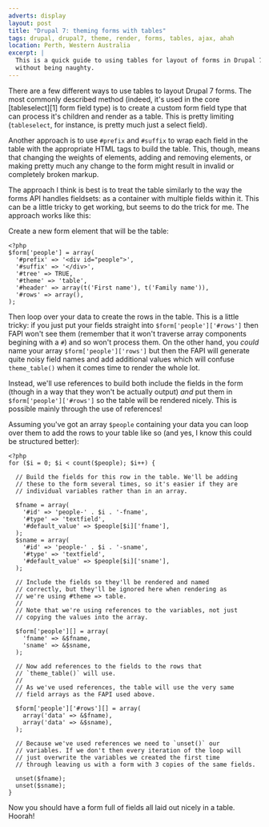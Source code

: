 ```yaml
---
adverts: display
layout: post
title: "Drupal 7: theming forms with tables"
tags: drupal, drupal7, theme, render, forms, tables, ajax, ahah
location: Perth, Western Australia
excerpt: |
  This is a quick guide to using tables for layout of forms in Drupal 7
  without being naughty.
---
```


There are a few different ways to use tables to layout Drupal 7
forms. The most commonly described method (indeed, it's used in the
core [tableselect][1] form field type) is to create a custom form
field type that can process it's children and render as a table. This
is pretty limiting (`tableselect`, for instance, is pretty much just a
select field).

Another approach is to use `#prefix` and `#suffix` to wrap each field
in the table with the appropriate HTML tags to build the table. This,
though, means that changing the weights of elements, adding and
removing elements, or making pretty much any change to the form might
result in invalid or completely broken markup.

The approach I think is best is to treat the table similarly to the
way the forms API handles fieldsets: as a container with multiple
fields within it. This can be a little tricky to get working, but
seems to do the trick for me. The approach works like this:

Create a new form element that will be the table:

````{.php}
<?php
$form['people'] = array(
  '#prefix' => '<div id="people">',
  '#suffix' => '</div>',
  '#tree' => TRUE,
  '#theme' => 'table',
  '#header' => array(t('First name'), t('Family name')),
  '#rows' => array(),
);
````

Then loop over your data to create the rows in the table. This is a
little tricky: if you just put your fields straight into
`$form['people']['#rows']` then FAPI won't see them (remember that it
won't traverse array components begining with a `#`) and so won't
process them. On the other hand, you *could* name your array
`$form['people']['rows']` but then the FAPI will generate quite noisy
field names and add additional values which will confuse
`theme_table()` when it comes time to render the whole lot.

Instead, we'll use references to build both include the fields in the
form (though in a way that they won't be actually output) *and* put
them in `$form['people']['#rows']` so the table will be rendered
nicely. This is possible mainly through the use of references!

Assuming you've got an array `$people` containing your data you can
loop over them to add the rows to your table like so (and yes, I know
this could be structured better):

````{.php}
<?php
for ($i = 0; $i < count($people); $i++) {

  // Build the fields for this row in the table. We'll be adding
  // these to the form several times, so it's easier if they are
  // individual variables rather than in an array.

  $fname = array(
    '#id' => 'people-' . $i . '-fname',
    '#type' => 'textfield',
    '#default_value' => $people[$i]['fname'],
  );
  $sname = array(
    '#id' => 'people-' . $i . '-sname',
    '#type' => 'textfield',
    '#default_value' => $people[$i]['sname'],
  );

  // Include the fields so they'll be rendered and named
  // correctly, but they'll be ignored here when rendering as
  // we're using #theme => table.
  //
  // Note that we're using references to the variables, not just
  // copying the values into the array.

  $form['people'][] = array(
    'fname' => &$fname,
    'sname' => &$sname,
  );
  
  // Now add references to the fields to the rows that
  // `theme_table()` will use.
  //
  // As we've used references, the table will use the very same
  // field arrays as the FAPI used above.

  $form['people']['#rows'][] = array(
    array('data' => &$fname),
    array('data' => &$sname),
  );

  // Because we've used references we need to `unset()` our
  // variables. If we don't then every iteration of the loop will
  // just overwrite the variables we created the first time
  // through leaving us with a form with 3 copies of the same fields.
  
  unset($fname);
  unset($sname);
}
````

Now you should have a form full of fields all laid out nicely in a
table. Hoorah!
